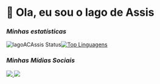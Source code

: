 # 👋 Ola, eu sou o Iago de Assis
### _Minhas estatísticas_
![IagoACAssis Status](https://github-readme-stats.vercel.app/api?username=IagoACAssis&show_icons=true)[![Top Linguagens](https://github-readme-stats.vercel.app/api/top-langs/?username=IagoACAssis&layout=compact)](https://github.com/IagoACAssis/)
### _Minhas Mídias Sociais_
<div> 
  <a href="https://www.linkedin.com/in/iago-de-assis/" target="_blank"><img src="https://img.shields.io/badge/LinkedIn-0077B5?style=for-the-badge&logo=linkedin&logoColor=white" target="_blank">
</a>
  <a href="https://www.instagram.com/iago_de_assis/" target="_blank"><img src="https://img.shields.io/badge/Instagram-E4405F?style=for-the-badge&logo=instagram&logoColor=white" target="_blank">
</a>
</div> 
 
  
